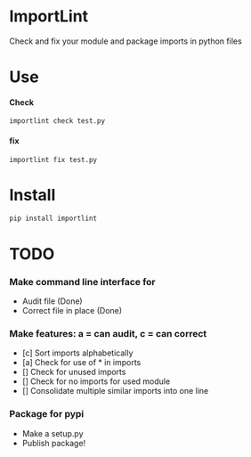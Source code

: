 # ImportLint
Check and fix your module and package imports in python files

# Use

#### Check
`importlint check test.py`

#### fix
`importlint fix test.py`

# Install
`pip install importlint`

# TODO
### Make command line interface for
- Audit file (Done)
- Correct file in place (Done)

### Make features: a = can audit, c = can correct
- [c] Sort imports alphabetically
- [a] Check for use of * in imports
- [] Check for unused imports
- [] Check for no imports for used module
- [] Consolidate multiple similar imports into one line

### Package for pypi
- Make a setup.py
- Publish package!
